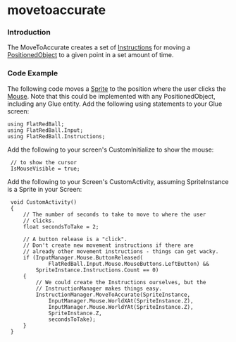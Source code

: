 # movetoaccurate

### Introduction

The MoveToAccurate creates a set of [Instructions](../../../../../frb/docs/index.php) for moving a [PositionedObject](../../../../../frb/docs/index.php) to a given point in a set amount of time.

### Code Example

The following code moves a [Sprite](../../../../../frb/docs/index.php) to the position where the user clicks the [Mouse](../../../../../frb/docs/index.php). Note that this could be implemented with any PositionedObject, including any Glue entity. Add the following using statements to your Glue screen:

```
using FlatRedBall;
using FlatRedBall.Input;
using FlatRedBall.Instructions;
```

Add the following to your screen's CustomInitialize to show the mouse:

```
 // to show the cursor
 IsMouseVisible = true;
```

Add the following to your Screen's CustomActivity, assuming SpriteInstance is a Sprite in your Screen:

```lang:c#
 void CustomActivity()
 {
     // The number of seconds to take to move to where the user
     // clicks.
     float secondsToTake = 2;

     // A button release is a "click".
     // Don't create new movement instructions if there are
     // already other movement instructions - things can get wacky.
     if (InputManager.Mouse.ButtonReleased(
             FlatRedBall.Input.Mouse.MouseButtons.LeftButton) &&
         SpriteInstance.Instructions.Count == 0)
     {
         // We could create the Instructions ourselves, but the
         // InstructionManager makes things easy.
         InstructionManager.MoveToAccurate(SpriteInstance,
             InputManager.Mouse.WorldXAt(SpriteInstance.Z),
             InputManager.Mouse.WorldYAt(SpriteInstance.Z),
             SpriteInstance.Z,
             secondsToTake);
     }
 }
```
